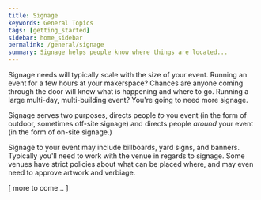 ```yaml
---
title: Signage
keywords: General Topics
tags: [getting_started]
sidebar: home_sidebar
permalink: /general/signage
summary: Signage helps people know where things are located...
---
```



Signage needs will typically scale with the size of your event. Running an event for a few hours at your makerspace? Chances are anyone coming through the door will know what is happening and where to go. Running a large multi-day, multi-building event? You're going to need more signage.

Signage serves two purposes, directs people _to_ you event (in the form of outdoor, sometimes off-site signage) and directs people _around_ your event (in the form of on-site signage.)

Signage to your event may include billboards, yard signs, and banners. Typically you'll need to work with the venue in regards to signage. Some venues have strict policies about what can be placed where, and may even need to approve artwork and verbiage. 

[ more to come... ]

